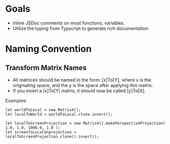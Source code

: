 # Goals

* Inline JSDoc comments on most functions, variables.
* Utilize the typing from Typscript to generate rich documentation.

# Naming Convention

## Transform Matrix Names

* All matrices should be named in the form: [x]To[Y], where x is the originating space, and the y is the space after applying this matrix.
* If you invert a [x]To[Y] matrix, it should now be called [y]To[X].

Examples:

```
let worldToLocal = new Matrix4();
let localToWorld = worldToLocal.clone.invert();

let localToScreenProjection = new Matrix4().makePerspectiveProjection( 1.0, 1.0, 1000.0, 1.0 );
let screenToLocalUnprojection = localToScreenProjection.clone().invert();
```
